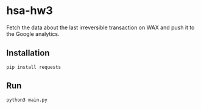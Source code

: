 # hsa-hw3

Fetch the data about the last irreversible transaction on WAX and push it to the Google analytics.

## Installation

`pip install requests`

## Run

`python3 main.py`